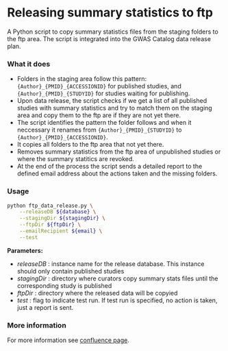 # Releasing summary statistics to ftp

A Python script to copy summary statistics files from the staging folders to the ftp area. The script is integrated into the GWAS Catalog data release plan. 

### What it does

* Folders in the staging area follow this pattern: `{Author}_{PMID}_{ACCESSIONID}` for published studies, and `{Author}_{PMID}_{STUDYID}` for studies waiting for publishing. 
* Upon data release, the script checks if we get a list of all published studies with summary statistics and try to match them on the staging area and copy them to the ftp are if they are not yet there.
* The script identifies the pattern the folder follows and when it neccessary it renames from `{Author}_{PMID}_{STUDYID}` to `{Author}_{PMID}_{ACCESSIONID}`.
* It copies all folders to the ftp area that not yet there.
* Removes summary statistics from the ftp area of unpublished studies or where the summary statitics are revoked.
* At the end of the process the script sends a detailed report to the defined email address about the actions taken and the missing folders.

### Usage

```bash
python ftp_data_release.py \
    --releaseDB ${database} \
    --stagingDir ${stagingDir} \
    --ftpDir ${ftpDir} \
    --emailRecipient ${email} \
    --test
```

**Parameters:**

* *releaseDB* : instance name for the release database. This instance should only contain published studies
* *stagingDir* : directory where curators copy summary stats files until the corresponding study is published
* *ftpDir* : directory where the released data will be copyied
* *test* : flag to indicate test run. If test run is specified, no action is taken, just a report is sent.

### More information

For more information see [confluence page](https://www.ebi.ac.uk/seqdb/confluence/display/GOCI/ftpSummaryStatsScript).


